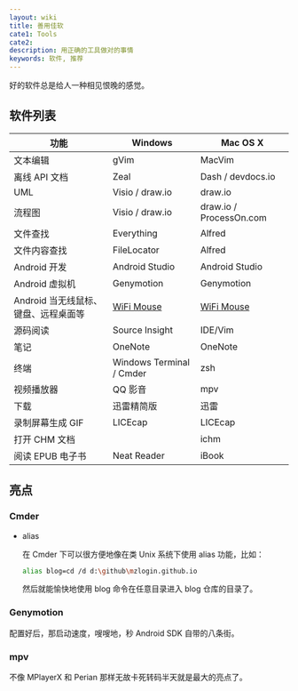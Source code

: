 ```yaml
---
layout: wiki
title: 善用佳软
cate1: Tools
cate2: 
description: 用正确的工具做对的事情
keywords: 软件, 推荐
---
```


好的软件总是给人一种相见恨晚的感觉。

## 软件列表

| 功能                                 | Windows                  | Mac OS X                |
|--------------------------------------|--------------------------|-------------------------|
| 文本编辑                             | gVim                     | MacVim                  |
| 离线 API 文档                        | Zeal                     | Dash / devdocs.io       |
| UML                                  | Visio / draw.io          | draw.io                 |
| 流程图                               | Visio / draw.io          | draw.io / ProcessOn.com |
| 文件查找                             | Everything               | Alfred                  |
| 文件内容查找                         | FileLocator              | Alfred                  |
| Android 开发                         | Android Studio           | Android Studio          |
| Android 虚拟机                       | Genymotion               | Genymotion              |
| Android 当无线鼠标、键盘、远程桌面等 | [WiFi Mouse][]           | [WiFi Mouse][]          |
| 源码阅读                             | Source Insight           | IDE/Vim                 |
| 笔记                                 | OneNote                  | OneNote                 |
| 终端                                 | Windows Terminal / Cmder | zsh                     |
| 视频播放器                           | QQ 影音                  | mpv                     |
| 下载                                 | 迅雷精简版               | 迅雷                    |
| 录制屏幕生成 GIF                     | LICEcap                  | LICEcap                 |
| 打开 CHM 文档                        |                          | ichm                    |
| 阅读 EPUB 电子书                     | Neat Reader              | iBook                   |

## 亮点

### Cmder

* alias

  在 Cmder 下可以很方便地像在类 Unix 系统下使用 alias 功能，比如：

  ```sh
  alias blog=cd /d d:\github\mzlogin.github.io
  ```

  然后就能愉快地使用 blog 命令在任意目录进入 blog 仓库的目录了。

### Genymotion

配置好后，那启动速度，嗖嗖地，秒 Android SDK 自带的八条街。

### mpv

不像 MPlayerX 和 Perian 那样无故卡死转码半天就是最大的亮点了。

[WiFi Mouse]: https://wifimouse.necta.us/
